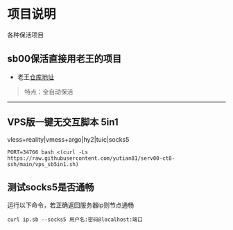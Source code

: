 # 项目说明
各种保活项目

## sb00保活直接用老王的项目
- 老王[仓库地址](https://github.com/eooce/Sing-box)  
> 特点：全自动保活

----

## VPS版一键无交互脚本 5in1
vless+reality|vmess+argo|hy2|tuic|socks5
```
PORT=34766 bash <(curl -Ls https://raw.githubusercontent.com/yutian81/serv00-ct8-ssh/main/vps_sb5in1.sh)
```

## 测试socks5是否通畅
运行以下命令，若正确返回服务器ip则节点通畅
```
curl ip.sb --socks5 用户名:密码@localhost:端口
```
